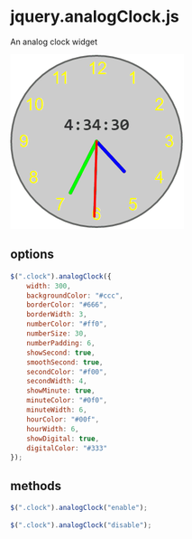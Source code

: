 # jquery.analogClock.js
An analog clock widget

![analogClockSmooth.gif](analogClockSmooth.gif)

## options

```javascript
$(".clock").analogClock({
	width: 300,
	backgroundColor: "#ccc",
	borderColor: "#666",
	borderWidth: 3,
	numberColor: "#ff0",
	numberSize: 30,
	numberPadding: 6,
	showSecond: true,
	smoothSecond: true,
	secondColor: "#f00",
	secondWidth: 4,
	showMinute: true,
	minuteColor: "#0f0",
	minuteWidth: 6,
	hourColor: "#00f",
	hourWidth: 6,
	showDigital: true,
	digitalColor: "#333"
});
```

## methods

```javascript
$(".clock").analogClock("enable");
```

```javascript
$(".clock").analogClock("disable");
```

